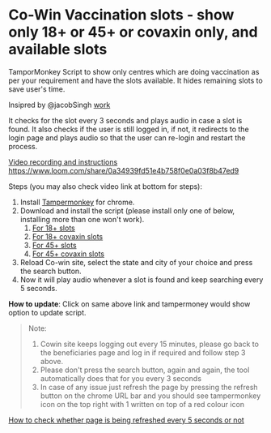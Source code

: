 # Co-Win Vaccination slots - show only 18+ or 45+ or covaxin only, and available slots

TamporMonkey Script to show only centres which are doing vaccination as per your requirement and have the slots available.
It hides remaining slots to save user's time.

Insipred by @jacobSingh [work](https://github.com/jacobSingh/cowin-18plus-userscript)

It checks for the slot every 3 seconds and plays audio in case a slot is found. It also checks if the user is still logged in, if not, it redirects to the login page and plays audio so that the user can re-login and restart the process.

[Video recording and instructions](https://www.loom.com/share/0a34939fd51e4b758f0e0a03f8b47ed9)
https://www.loom.com/share/0a34939fd51e4b758f0e0a03f8b47ed9

Steps (you may also check video link at bottom for steps):
1. Install [Tampermonkey](https://chrome.google.com/webstore/detail/tampermonkey/dhdgffkkebhmkfjojejmpbldmpobfkfo?hl=en) for chrome. 
2. Download and install the script (please install only one of below, installing more than one won't work). 
   1. [For 18+ slots](https://github.com/pankajbatra/cowin-show-only-18-available/raw/main/cowin.18available.user.js)
   2. [For 18+ covaxin slots](https://github.com/pankajbatra/cowin-show-only-18-available/raw/main/cowin.covaxin18available.user.js)
   3. [For 45+ slots](https://github.com/pankajbatra/cowin-show-only-18-available/raw/main/cowin.45available.user.js)
   4. [For 45+ covaxin slots](https://github.com/pankajbatra/cowin-show-only-18-available/raw/main/cowin.covaxin45available.user.js)
3. Reload Co-win site, select the state and city of your choice and press the search button.
4. Now it will play audio whenever a slot is found and keep searching every 5 seconds.

**How to update**: Click on same above link and tampermoney would show option to update script.

> Note: 
> 1. Cowin site keeps logging out every 15 minutes, please go back to the beneficiaries page and log in if required and follow step 3 above.
> 2. Please don't press the search button, again and again, the tool automatically does that for you every 3 seconds
> 3. In case of any issue just refresh the page by pressing the refresh button on the chrome URL bar and you should see tampermonkey icon on the top right with 1 written on top of a red colour icon


[How to check whether page is being refreshed every 5 seconds or not](https://www.loom.com/share/c46722780d7843f69a70994b734d9b44)
